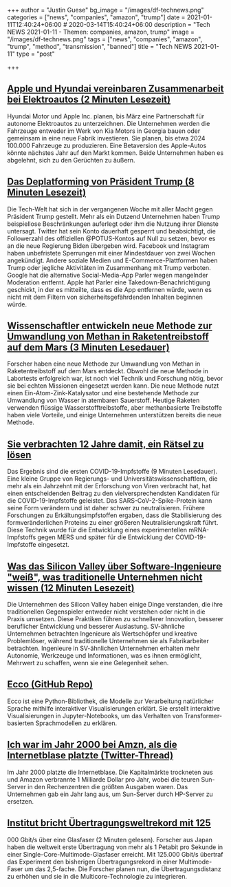 +++
author = "Justin Guese"
bg_image = "/images/df-technews.png"
categories = ["news", "companies", "amazon", "trump"]
date = 2021-01-11T12:40:24+06:00 # 2020-03-14T15:40:24+06:00
description = "Tech NEWS 2021-01-11 - Themen: companies, amazon, trump"
image = "/images/df-technews.png"
tags = ["news", "companies", "amazon", "trump", "method", "transmission", "banned"]
title = "Tech NEWS 2021-01-11"
type = "post"

+++

## [Apple und Hyundai vereinbaren Zusammenarbeit bei Elektroautos (2 Minuten Lesezeit)](https://www.reuters.com/article/uk-hyundai-motor-apple-idUSKBN29F0C1/1/01000176f121661f-6110b0d8-451d-4330-ae3c-529f1565d53a-000000/pgzUrMzfIBvWEdOZm1WDo1MyirUTayZGqEBRZzxteRI=175)

 Hyundai Motor und Apple Inc. planen, bis März eine Partnerschaft für autonome Elektroautos zu unterzeichnen. Die Unternehmen werden die Fahrzeuge entweder im Werk von Kia Motors in Georgia bauen oder gemeinsam in eine neue Fabrik investieren. Sie planen, bis etwa 2024 100.000 Fahrzeuge zu produzieren. Eine Betaversion des Apple-Autos könnte nächstes Jahr auf den Markt kommen. Beide Unternehmen haben es abgelehnt, sich zu den Gerüchten zu äußern.

## [Das Deplatforming von Präsident Trump (8 Minuten Lesezeit)](https://techcrunch.com/2021/01/09/the-deplatforming-of-a-president//1/01000176f121661f-6110b0d8-451d-4330-ae3c-529f1565d53a-000000/3I-TOItB7sw3uAUorQV_43MwGuIe4Vet7Ni77zgOLOc=175)

 Die Tech-Welt hat sich in der vergangenen Woche mit aller Macht gegen Präsident Trump gestellt. Mehr als ein Dutzend Unternehmen haben Trump beispiellose Beschränkungen auferlegt oder ihm die Nutzung ihrer Dienste untersagt. Twitter hat sein Konto dauerhaft gesperrt und beabsichtigt, die Followerzahl des offiziellen @POTUS-Kontos auf Null zu setzen, bevor es an die neue Regierung Biden übergeben wird. Facebook und Instagram haben unbefristete Sperrungen mit einer Mindestdauer von zwei Wochen angekündigt. Andere soziale Medien und E-Commerce-Plattformen haben Trump oder jegliche Aktivitäten im Zusammenhang mit Trump verboten. Google hat die alternative Social-Media-App Parler wegen mangelnder Moderation entfernt. Apple hat Parler eine Takedown-Benachrichtigung geschickt, in der es mitteilte, dass es die App entfernen würde, wenn es nicht mit dem Filtern von sicherheitsgefährdenden Inhalten beginnen würde.

## [Wissenschaftler entwickeln neue Methode zur Umwandlung von Methan in Raketentreibstoff auf dem Mars (3 Minuten Lesedauer)](https://interestingengineering.com/scientists-create-new-way-to-convert-methane-into-rocket-fuel-on-mars/1/01000176f121661f-6110b0d8-451d-4330-ae3c-529f1565d53a-000000/r8eWwz9Rm7UlQv3jnBYHCeGdi6Z1nVK0Dey5KvFtlo8=175)

 Forscher haben eine neue Methode zur Umwandlung von Methan in Raketentreibstoff auf dem Mars entdeckt. Obwohl die neue Methode in Labortests erfolgreich war, ist noch viel Technik und Forschung nötig, bevor sie bei echten Missionen eingesetzt werden kann. Die neue Methode nutzt einen Ein-Atom-Zink-Katalysator und eine bestehende Methode zur Umwandlung von Wasser in atembaren Sauerstoff. Heutige Raketen verwenden flüssige Wasserstofftreibstoffe, aber methanbasierte Treibstoffe haben viele Vorteile, und einige Unternehmen unterstützen bereits die neue Methode.

## [Sie verbrachten 12 Jahre damit, ein Rätsel zu lösen](https://www.nationalgeographic.com/science/2020/12/these-scientists-spent-twelve-years-solving-puzzle-yielded-coronavirus-vaccines//1/01000176f121661f-6110b0d8-451d-4330-ae3c-529f1565d53a-000000/h7EThla81eIzbu_mw_k8UlyRB1iNnuSYjmVNIbO9tYs=175)

 Das Ergebnis sind die ersten COVID-19-Impfstoffe (9 Minuten Lesedauer). Eine kleine Gruppe von Regierungs- und Universitätswissenschaftlern, die mehr als ein Jahrzehnt mit der Erforschung von Viren verbracht hat, hat einen entscheidenden Beitrag zu den vielversprechendsten Kandidaten für die COVID-19-Impfstoffe geleistet. Das SARS-CoV-2-Spike-Protein kann seine Form verändern und ist daher schwer zu neutralisieren. Frühere Forschungen zu Erkältungsimpfstoffen ergaben, dass die Stabilisierung des formveränderlichen Proteins zu einer größeren Neutralisierungskraft führt. Diese Technik wurde für die Entwicklung eines experimentellen mRNA-Impfstoffs gegen MERS und später für die Entwicklung der COVID-19-Impfstoffe eingesetzt.

## [Was das Silicon Valley über Software-Ingenieure "weiß", was traditionelle Unternehmen nicht wissen (12 Minuten Lesezeit)](https://blog.pragmaticengineer.com/what-silicon-valley-gets-right-on-software-engineers//1/01000176f121661f-6110b0d8-451d-4330-ae3c-529f1565d53a-000000/uIA8fPDk6Qkd5MVteWvIKopHRP2bflOVMEhTEAKVMFA=175)

 Die Unternehmen des Silicon Valley haben einige Dinge verstanden, die ihre traditionellen Gegenspieler entweder nicht verstehen oder nicht in die Praxis umsetzen. Diese Praktiken führen zu schnellerer Innovation, besserer beruflicher Entwicklung und besserer Auslastung. SV-ähnliche Unternehmen betrachten Ingenieure als Wertschöpfer und kreative Problemlöser, während traditionelle Unternehmen sie als Fabrikarbeiter betrachten. Ingenieure in SV-ähnlichen Unternehmen erhalten mehr Autonomie, Werkzeuge und Informationen, was es ihnen ermöglicht, Mehrwert zu schaffen, wenn sie eine Gelegenheit sehen.

## [Ecco (GitHub Repo)](https://github.com/jalammar/ecco/1/01000176f121661f-6110b0d8-451d-4330-ae3c-529f1565d53a-000000/b2pfELxGwv1tNIsv0AGi2uwIgn34oTmKcfd9uvKaBDQ=175)

 Ecco ist eine Python-Bibliothek, die Modelle zur Verarbeitung natürlicher Sprache mithilfe interaktiver Visualisierungen erklärt. Sie erstellt interaktive Visualisierungen in Jupyter-Notebooks, um das Verhalten von Transformer-basierten Sprachmodellen zu erklären.

## [Ich war im Jahr 2000 bei Amzn, als die Internetblase platzte (Twitter-Thread)](https://twitter.com/danrose999/status/1347677573900242944/1/01000176f121661f-6110b0d8-451d-4330-ae3c-529f1565d53a-000000/g6lepbCHsLoICHoBqyn1gzRAMV6fENeF9gmU-FSMZHs=175)

 Im Jahr 2000 platzte die Internetblase. Die Kapitalmärkte trockneten aus und Amazon verbrannte 1 Milliarde Dollar pro Jahr, wobei die teuren Sun-Server in den Rechenzentren die größten Ausgaben waren. Das Unternehmen gab ein Jahr lang aus, um Sun-Server durch HP-Server zu ersetzen.

## [Institut bricht Übertragungsweltrekord mit 125](https://interestingengineering.com/institute-breaks-transmission-world-record-with-125000-gbps-using-an-optical-fiber/1/01000176f121661f-6110b0d8-451d-4330-ae3c-529f1565d53a-000000/6vqKC6YoUUwUdBaNVfTmhDx7mvaNKLSZ1m4iWkBRgO4=175)

000 Gbit/s über eine Glasfaser (2 Minuten gelesen). Forscher aus Japan haben die weltweit erste Übertragung von mehr als 1 Petabit pro Sekunde in einer Single-Core-Multimode-Glasfaser erreicht. Mit 125.000 Gbit/s übertraf das Experiment den bisherigen Übertragungsrekord in einer Multimode-Faser um das 2,5-fache. Die Forscher planen nun, die Übertragungsdistanz zu erhöhen und sie in die Multicore-Technologie zu integrieren.

